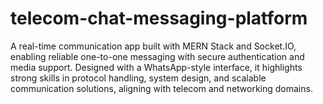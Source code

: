 # telecom-chat-messaging-platform
A real-time communication app built with MERN Stack and Socket.IO, enabling reliable one-to-one messaging with secure authentication and media support. Designed with a WhatsApp-style interface, it highlights strong skills in protocol handling, system design, and scalable communication solutions, aligning with telecom and networking domains.

